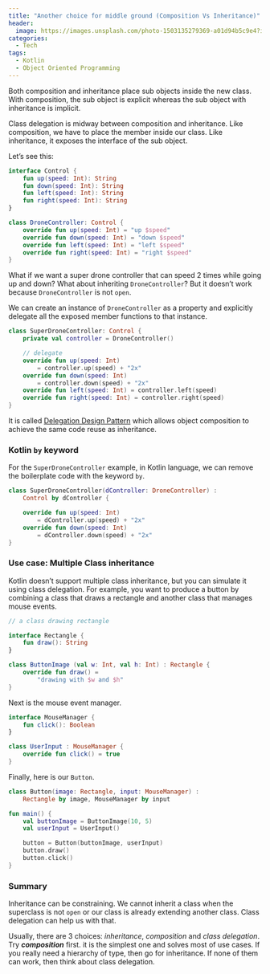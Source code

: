 ```yaml
---
title: "Another choice for middle ground (Composition Vs Inheritance)"
header:
  image: https://images.unsplash.com/photo-1503135279369-a01d94b5c9e4?ixlib=rb-1.2.1&ixid=MnwxMjA3fDB8MHxwaG90by1wYWdlfHx8fGVufDB8fHx8&auto=format&fit=crop&w=1170&q=80
categories:
  - Tech
tags:
  - Kotlin
  - Object Oriented Programming
---
```


Both composition and inheritance place sub objects inside the new class. With composition, the sub object is explicit whereas the sub object with inheritance is implicit.

Class delegation is midway between composition and inheritance. Like composition, we have to place the member inside our class. Like inheritance, it exposes the interface of the sub object.

Let’s see this:

```kotlin
interface Control {
    fun up(speed: Int): String
    fun down(speed: Int): String
    fun left(speed: Int): String
    fun right(speed: Int): String
}

class DroneController: Control {
    override fun up(speed: Int) = "up $speed"
    override fun down(speed: Int) = "down $speed"
    override fun left(speed: Int) = "left $speed"
    override fun right(speed: Int) = "right $speed"
}
```

What if we want a super drone controller that can speed 2 times while going up and down? What about inheriting `DroneController`? But it doesn’t work because `DroneController` is not `open`.

We can create an instance of `DroneController` as a property and explicitly delegate all the exposed member functions to that instance.

```kotlin
class SuperDroneController: Control {
    private val controller = DroneController()

    // delegate
    override fun up(speed: Int)
        = controller.up(speed) + "2x"
    override fun down(speed: Int)
        = controller.down(speed) + "2x"
    override fun left(speed: Int) = controller.left(speed)
    override fun right(speed: Int) = controller.right(speed)
}
```

It is called [Delegation Design Pattern](https://en.wikipedia.org/wiki/Delegation_pattern) which allows object composition to achieve the same code reuse as inheritance.

### Kotlin `by` keyword

For the `SuperDroneController` example, in Kotlin language, we can remove the boilerplate code with the keyword `by`.

```kotlin
class SuperDroneController(dController: DroneController) :
    Control by dController {

    override fun up(speed: Int)
        = dController.up(speed) + "2x"
    override fun down(speed: Int)
        = dController.down(speed) + "2x"
}
```

### Use case: Multiple Class inheritance

Kotlin doesn’t support multiple class inheritance, but you can simulate it using class delegation. For example, you want to produce a button by combining a class that draws a rectangle and another class that manages mouse events.

```kotlin
// a class drawing rectangle

interface Rectangle {
    fun draw(): String
}

class ButtonImage (val w: Int, val h: Int) : Rectangle {
    override fun draw() =
        "drawing with $w and $h"
}
```

Next is the mouse event manager.

```kotlin
interface MouseManager {
    fun click(): Boolean
}

class UserInput : MouseManager {
    override fun click() = true
}
```

Finally, here is our `Button`.

```kotlin
class Button(image: Rectangle, input: MouseManager) :
    Rectangle by image, MouseManager by input

fun main() {
    val buttonImage = ButtonImage(10, 5)
    val userInput = UserInput()

    button = Button(buttonImage, userInput)
    button.draw()
    button.click()
}
```

### Summary

Inheritance can be constraining. We cannot inherit a class when the superclass is not `open` or our class is already extending another class. Class delegation can help us with that.

Usually, there are 3 choices: _inheritance_, _composition_ and _class delegation_. Try **_composition_** first. it is the simplest one and solves most of use cases. If you really need a hierarchy of type, then go for inheritance. If none of them can work, then think about class delegation.
